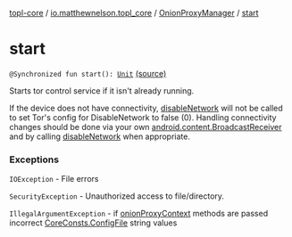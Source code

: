 [topl-core](../../index.md) / [io.matthewnelson.topl_core](../index.md) / [OnionProxyManager](index.md) / [start](./start.md)

# start

`@Synchronized fun start(): `[`Unit`](https://kotlinlang.org/api/latest/jvm/stdlib/kotlin/-unit/index.html) [(source)](https://github.com/05nelsonm/TorOnionProxyLibrary-Android/blob/master/topl-core/src/main/java/io/matthewnelson/topl_core/OnionProxyManager.kt#L565)

Starts tor control service if it isn't already running.

If the device does not have connectivity, [disableNetwork](disable-network.md) will not be called to set
Tor's config for DisableNetwork to false (0). Handling connectivity changes should be done
via your own [android.content.BroadcastReceiver](https://developer.android.com/reference/android/content/BroadcastReceiver.html) and by calling [disableNetwork](disable-network.md) when
appropriate.

### Exceptions

`IOException` - File errors

`SecurityException` - Unauthorized access to file/directory.

`IllegalArgumentException` - if [onionProxyContext](#) methods are passed incorrect
[CoreConsts.ConfigFile](#) string values